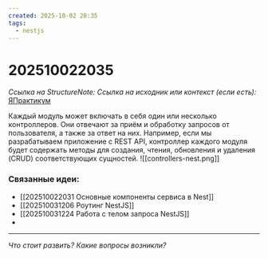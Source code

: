 ```yaml
---
created: 2025-10-02 20:35
tags:
  - nestjs
---
```

# 202510022035
*Ссылка на StructureNote:*
*Ссылка на исходник или контекст (если есть):* [ЯПрактикум](https://practicum.yandex.ru/learn/backend-nodejs/courses/a4214ab0-2146-4152-b90e-651bf4c7ca5e/sprints/564244/topics/1df920a3-5c6a-4fcd-884c-0f66136c2b56/lessons/0fa76aa4-6dec-490f-9466-78a5fe72e7bd/)

Каждый модуль может включать в себя один или несколько контроллеров. Они отвечают за приём и обработку запросов от пользователя, а также за ответ на них. Например, если мы разрабатываем приложение с REST API, контроллер каждого модуля будет содержать методы для создания, чтения, обновления и удаления (CRUD) соответствующих сущностей.
![[controllers-nest.png]]


### Связанные идеи:
* [[202510022031 Основные компоненты сервиса в Nest]]
* [[202510031206 Роутинг NestJS]]
* [[202510031224 Работа с телом запроса NestJS]]
* 

---

*Что стоит развить? Какие вопросы возникли?*
